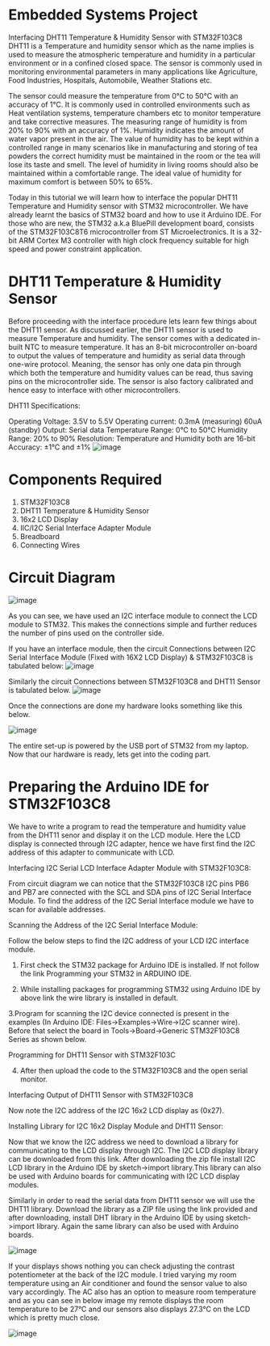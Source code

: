 # Embedded Systems Project
Interfacing DHT11 Temperature & Humidity Sensor with STM32F103C8
DHT11 is a Temperature and humidity sensor which as the name implies is used to measure the atmospheric temperature and humidity in a particular environment or in a confined closed space. The sensor is commonly used in monitoring environmental parameters in many applications like Agriculture, Food Industries, Hospitals, Automobile, Weather Stations etc.

The sensor could measure the temperature from 0°C to 50°C with an accuracy of 1°C. It is commonly used in controlled environments such as Heat ventilation systems, temperature chambers etc to monitor temperature and take corrective measures. The measuring range of humidity is from 20% to 90% with an accuracy of 1%. Humidity indicates the amount of water vapor present in the air. The value of humidity has to be kept within a controlled range in many scenarios like in manufacturing and storing of tea powders the correct humidity must be maintained in the room or the tea will lose its taste and smell. The level of humidity in living rooms should also be maintained within a comfortable range. The ideal value of humidity for maximum comfort is between 50% to 65%.

Today in this tutorial we will learn how to interface the popular DHT11 Temperature and Humidity sensor with STM32 microcontroller. We have already learnt the basics of STM32 board and how to use it Arduino IDE. For those who are new, the STM32 a.k.a BluePill development board, consists of the STM32F103C8T6 microcontroller from ST Microelectronics. It is a 32-bit ARM Cortex M3 controller with high clock frequency suitable for high speed and power constraint application.



# DHT11 Temperature & Humidity Sensor
Before proceeding with the interface procedure lets learn few things about the DHT11 sensor. As discussed earlier, the DHT11 sensor is used to measure Temperature and humidity. The sensor comes with a dedicated in-built NTC to measure temperature. It has an 8-bit microcontroller on-board to output the values of temperature and humidity as serial data through one-wire protocol. Meaning, the sensor has only one data pin through which both the temperature and humidity values can be read, thus saving pins on the microcontroller side. The sensor is also factory calibrated and hence easy to interface with other microcontrollers.

DHT11 Specifications:

Operating Voltage: 3.5V to 5.5V
Operating current: 0.3mA (measuring) 60uA (standby)
Output: Serial data
Temperature Range: 0°C to 50°C
Humidity Range: 20% to 90%
Resolution: Temperature and Humidity both are 16-bit
Accuracy: ±1°C and ±1%
![image](https://github.com/jaswanthgodavathi/embedded_systems/assets/92353360/e5a928af-ec8a-47e6-8679-6e1da753a09f)


# Components Required
1. STM32F103C8
2. DHT11 Temperature & Humidity Sensor
3. 16x2 LCD Display
4. IIC/I2C Serial Interface Adapter Module
5. Breadboard
6. Connecting Wires


# Circuit Diagram
![image](https://github.com/jaswanthgodavathi/embedded_systems/assets/92353360/33dfc2ab-bdf4-43ed-ab0b-766008a262d7)



As you can see, we have used an I2C interface module to connect the LCD module to STM32. This makes the connections simple and further reduces the number of pins used on the controller side. 

If you have an interface module, then the circuit Connections between I2C Serial Interface Module (Fixed with 16X2 LCD Display) & STM32F103C8 is tabulated below:
![image](https://github.com/jaswanthgodavathi/embedded_systems/assets/92353360/47e4adf9-ce79-4566-ac10-3cd93f51127e)


Similarly the circuit Connections between STM32F103C8 and DHT11 Sensor is tabulated below.
![image](https://github.com/jaswanthgodavathi/embedded_systems/assets/92353360/460ff4a0-3fd9-4e71-818c-1bfa34e5948c)

Once the connections are done my hardware looks something like this below.

![image](https://github.com/jaswanthgodavathi/embedded_systems/assets/92353360/6d26c346-386b-49e6-9edc-440d974dfacc)

The entire set-up is powered by the USB port of STM32 from my laptop. Now that our hardware is ready, lets get into the coding part.


# Preparing the Arduino IDE for STM32F103C8
We have to write a program to read the temperature and humidity value from the DHT11 senor and display it on the LCD module. Here the LCD display is connected through I2C adapter, hence we have first find the I2C address of this adapter to communicate with LCD.

Interfacing I2C Serial LCD Interface Adapter Module with STM32F103C8:

From circuit diagram we can notice that the STM32F103C8 I2C pins PB6 and PB7 are connected with the SCL and SDA pins of I2C Serial Interface Module. To find the address of the I2C Serial Interface module we have to scan for available addresses.

Scanning the Address of the I2C Serial Interface Module:

Follow the below steps to find the I2C address of your LCD I2C interface module.

1. First check the STM32 package for Arduino IDE is installed. If not follow the link Programming your STM32 in ARDUINO IDE.

2. While installing packages for programming STM32 using Arduino IDE by above link the wire library is installed in default.

3.Program for scanning the I2C device connected is present in the examples (In Arduino IDE: Files->Examples->Wire->I2C scanner wire). Before that select the board in Tools->Board->Generic STM32F103C8 Series as shown below. 

Programming for DHT11 Sensor with STM32F103C

4. After then upload the code to the STM32F103C8 and the open serial monitor.

Interfacing Output of DHT11 Sensor with STM32F103C8

Now note the I2C address of the I2C 16x2 LCD display as (0x27).

Installing Library for I2C 16x2 Display Module and DHT11 Sensor: 

Now that we know the I2C address we need to download a library for communicating to the LCD display through I2C. The I2C LCD display library can be downloaded from this link. After downloading the zip file install I2C LCD library in the Arduino IDE by sketch->import library.This library can also be used with Arduino boards for communicating with I2C LCD display modules.

Similarly in order to read the serial data from DHT11 sensor we will use the DHT11 library. Download the library as a ZIP file using the link provided and after downloading, install DHT library in the Arduino IDE by using sketch->import library. Again the same library can also be used with Arduino boards.

![image](https://github.com/jaswanthgodavathi/embedded_systems/assets/92353360/875219ff-2d9c-48f7-a34c-017715cd76f2)

If your displays shows nothing you can check adjusting the contrast potentiometer at the back of the I2C module. I tried varying my room temperature using an Air conditioner and found the sensor value to also vary accordingly. The AC also has an option to measure room temperature and as you can see in below image my remote displays the room temperature to be 27°C and our sensors also displays 27.3°C on the LCD which is pretty much close.

![image](https://github.com/jaswanthgodavathi/embedded_systems/assets/92353360/b0f71bc1-1cc7-44c4-970d-fd90df522d7d)

